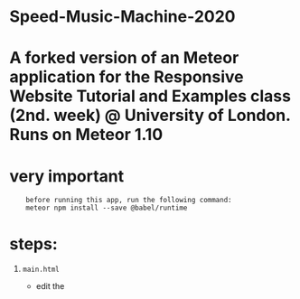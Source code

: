 # Speed-Music-Machine-2020
# A forked version of an Meteor application for the Responsive Website Tutorial and Examples class (2nd. week) @ University of London. Runs on Meteor 1.10

very important
=
        before running this app, run the following command:
        meteor npm install --save @babel/runtime
        
steps:
=
1.  `main.html`
    - edit the <title> 

2. `playground.js`
    - created a 10 new Maxim () objects.
    - loaded the song files with the newly created Maxim () object.
    - added the stopOrPlay <song-name> function for each play/stop button.
    - added the the playAll (), stopAll (), functions for the main button.
    - added the setSpeed ​​() function for the slider.
    - added template helpers for each song.
    - added template event functions for each play/stop button.

3. `main.js`
    - Set the song's names and values ​​to insert them into the collection. All values ​​were set to 0 except the one for the slide which is 50. The reason for setting at 0 is so that the sounds do not turn on all at once after a reset of the collection.

4. `playground.html`
    - added a row including a play/stop button for each song file.

5. `main.css`
    - I made all the necessary changes to make the application to my liking.
    
 Sarah Mattar, thank you for your GitHub help